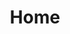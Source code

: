 ---
title: Home
herosection:
  heading: <span>Hello,</span> I'm Adam Pearson
  description01: Just an ambitious 23 year old web developer from Leeds, UK.
  description02: With over 5 years experience in Web Development, I'm looking for a new challenge which will take my career to the next level.
  image: ../media/mba-iphone-1440px.png
section02:
  description: <p>I like to use modern technology to create clean, crisp and engaging websites with a focus on <span>engagement</span>, <span>UX</span> and <span>performance</span></p>.
  image: ../media/me.png
---